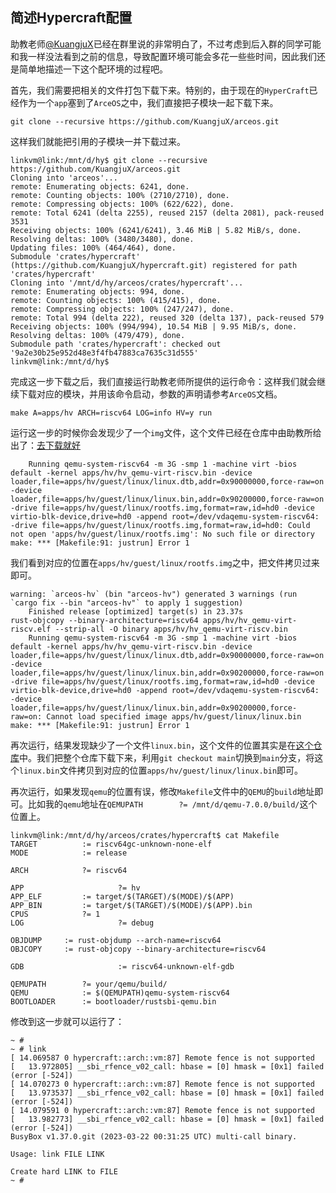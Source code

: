 ## 简述Hypercraft配置
助教老师[@KuangjuX](https://github.com/KuangjuX)已经在群里说的非常明白了，不过考虑到后入群的同学可能和我一样没法看到之前的信息，导致配置环境可能会多花一些些时间，因此我们还是简单地描述一下这个配环境的过程吧。

首先，我们需要把相关的文件打包下载下来。特别的，由于现在的`HyperCraft`已经作为一个`app`塞到了`ArceOS`之中，我们直接把子模块一起下载下来。
```
git clone --recursive https://github.com/KuangjuX/arceos.git
```
这样我们就能把引用的子模块一并下载过来。
```shell
linkvm@link:/mnt/d/hy$ git clone --recursive https://github.com/KuangjuX/arceos.git
Cloning into 'arceos'...
remote: Enumerating objects: 6241, done.
remote: Counting objects: 100% (2710/2710), done.
remote: Compressing objects: 100% (622/622), done.
remote: Total 6241 (delta 2255), reused 2157 (delta 2081), pack-reused 3531
Receiving objects: 100% (6241/6241), 3.46 MiB | 5.82 MiB/s, done.
Resolving deltas: 100% (3480/3480), done.
Updating files: 100% (464/464), done.
Submodule 'crates/hypercraft' (https://github.com/KuangjuX/hypercraft.git) registered for path 'crates/hypercraft'
Cloning into '/mnt/d/hy/arceos/crates/hypercraft'...
remote: Enumerating objects: 994, done.
remote: Counting objects: 100% (415/415), done.
remote: Compressing objects: 100% (247/247), done.
remote: Total 994 (delta 222), reused 320 (delta 137), pack-reused 579
Receiving objects: 100% (994/994), 10.54 MiB | 9.95 MiB/s, done.
Resolving deltas: 100% (479/479), done.
Submodule path 'crates/hypercraft': checked out '9a2e30b25e952d48e3f4fb47883ca7635c31d555'
linkvm@link:/mnt/d/hy$
```
完成这一步下载之后，我们直接运行助教老师所提供的运行命令：这样我们就会继续下载对应的模块，并用该命令启动，参数的声明请参考`ArceOS`文档。
```shell
make A=apps/hv ARCH=riscv64 LOG=info HV=y run
```
运行这一步的时候你会发现少了一个`img`文件，这个文件已经在仓库中由助教所给出了：[去下载就好](https://pan.baidu.com/s/1WlBcw24raULlj5GPA5Qshw?pwd=jkkz)
```
    Running qemu-system-riscv64 -m 3G -smp 1 -machine virt -bios default -kernel apps/hv/hv_qemu-virt-riscv.bin -device loader,file=apps/hv/guest/linux/linux.dtb,addr=0x90000000,force-raw=on -device loader,file=apps/hv/guest/linux/linux.bin,addr=0x90200000,force-raw=on -drive file=apps/hv/guest/linux/rootfs.img,format=raw,id=hd0 -device virtio-blk-device,drive=hd0 -append root=/dev/vdaqemu-system-riscv64: -drive file=apps/hv/guest/linux/rootfs.img,format=raw,id=hd0: Could not open 'apps/hv/guest/linux/rootfs.img': No such file or directory
make: *** [Makefile:91: justrun] Error 1
```
我们看到对应的位置在`apps/hv/guest/linux/rootfs.img`之中，把文件拷贝过来即可。
```shell
warning: `arceos-hv` (bin "arceos-hv") generated 3 warnings (run `cargo fix --bin "arceos-hv"` to apply 1 suggestion)
    Finished release [optimized] target(s) in 23.37s
rust-objcopy --binary-architecture=riscv64 apps/hv/hv_qemu-virt-riscv.elf --strip-all -O binary apps/hv/hv_qemu-virt-riscv.bin
    Running qemu-system-riscv64 -m 3G -smp 1 -machine virt -bios default -kernel apps/hv/hv_qemu-virt-riscv.bin -device loader,file=apps/hv/guest/linux/linux.dtb,addr=0x90000000,force-raw=on -device loader,file=apps/hv/guest/linux/linux.bin,addr=0x90200000,force-raw=on -drive file=apps/hv/guest/linux/rootfs.img,format=raw,id=hd0 -device virtio-blk-device,drive=hd0 -append root=/dev/vdaqemu-system-riscv64: -device loader,file=apps/hv/guest/linux/linux.bin,addr=0x90200000,force-raw=on: Cannot load specified image apps/hv/guest/linux/linux.bin
make: *** [Makefile:91: justrun] Error 1
```
再次运行，结果发现缺少了一个文件`linux.bin`，这个文件的位置其实是在[这个仓库](https://github.com/KuangjuX/hypercraft/tree/main/guest/linux)中。我们把整个仓库下载下来，利用`git checkout main`切换到`main`分支，将这个`linux.bin`文件拷贝到对应的位置`apps/hv/guest/linux/linux.bin`即可。

再次运行，如果发现`qemu`的位置有误，修改`Makefile`文件中的`QEMU`的`build`地址即可。比如我的`qemu`地址在`QEMUPATH        ?= /mnt/d/qemu-7.0.0/build/`这个位置上。
```shell
linkvm@link:/mnt/d/hy/arceos/crates/hypercraft$ cat Makefile
TARGET          := riscv64gc-unknown-none-elf
MODE            := release

ARCH            ?= riscv64

APP                     ?= hv
APP_ELF         := target/$(TARGET)/$(MODE)/$(APP)
APP_BIN         := target/$(TARGET)/$(MODE)/$(APP).bin
CPUS            ?= 1
LOG                     ?= debug

OBJDUMP     := rust-objdump --arch-name=riscv64
OBJCOPY     := rust-objcopy --binary-architecture=riscv64

GDB                     := riscv64-unknown-elf-gdb

QEMUPATH        ?= your/qemu/build/
QEMU            := $(QEMUPATH)qemu-system-riscv64
BOOTLOADER      := bootloader/rustsbi-qemu.bin
```
修改到这一步就可以运行了：
```
~ #
~ # link
[ 14.069587 0 hypercraft::arch::vm:87] Remote fence is not supported
[   13.972805] __sbi_rfence_v02_call: hbase = [0] hmask = [0x1] failed (error [-524])
[ 14.070273 0 hypercraft::arch::vm:87] Remote fence is not supported
[   13.973537] __sbi_rfence_v02_call: hbase = [0] hmask = [0x1] failed (error [-524])
[ 14.079591 0 hypercraft::arch::vm:87] Remote fence is not supported
[   13.982773] __sbi_rfence_v02_call: hbase = [0] hmask = [0x1] failed (error [-524])
BusyBox v1.37.0.git (2023-03-22 00:31:25 UTC) multi-call binary.

Usage: link FILE LINK

Create hard LINK to FILE
~ #
```
